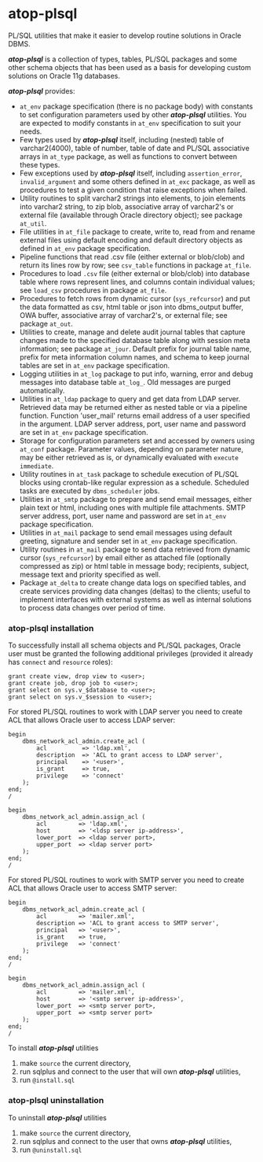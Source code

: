 # atop-plsql

PL/SQL utilities that make it easier to develop routine solutions in Oracle DBMS.

***atop-plsql*** is a collection of types, tables, PL/SQL packages and some other schema objects that has been used as a basis for developing custom solutions on Oracle 11g databases.

***atop-plsql*** provides:

* `at_env` package specification (there is no package body) with constants to set configuration parameters used by other ***atop-plsql*** utilities. You are expected to modify constants in `at_env` specification to suit your needs.
* Few types used by ***atop-plsql*** itself, including (nested) table of varchar2(4000), table of number, table of date and PL/SQL associative arrays in `at_type` package, as well as functions to convert between these types.
* Few exceptions used by ***atop-plsql*** itself, including `assertion_error`, `invalid_argument` and some others defined in `at_exc` package, as well as procedures to test a given condition that raise exceptions when failed.
* Utility routines to split varchar2 strings into elements, to join elements into varchar2 string, to zip blob, associative array of varchar2's or external file (available through Oracle directory object); see package `at_util`.
* File utilities in `at_file` package to create, write to, read from and rename external files using default encoding and default directory objects as defined in `at_env` package specification.
* Pipeline functions that read .csv file (either external or blob/clob) and return its lines row by row; see `csv_table` functions in package `at_file`.
* Procedures to load `.csv` file (either external or blob/clob) into database table where rows represent lines, and columns contain individual values; see `load_csv` procedures in package `at_file`.
* Procedures to fetch rows from dynamic cursor (`sys_refcursor`) and put the data formatted as csv, html table or json into dbms_output buffer, OWA buffer, associative array of varchar2's, or external file; see package `at_out`.
* Utilities to create, manage and delete audit journal tables that capture changes made to the specified database table along with session meta information; see package `at_jour`. Default prefix for journal table name, prefix for meta information column names, and schema to keep journal tables are set in `at_env` package specification.
* Logging utilities in `at_log` package to put info, warning, error and debug messages into database table `at_log_`. Old messages are purged automatically.
* Utilities in `at_ldap` package to query and get data from LDAP server. Retrieved data may be returned either as nested table or via a pipeline function. Function 'user_mail' returns email address of a user specified in the argument. LDAP server address, port, user name and password are set in `at_env` package specification.
* Storage for configuration parameters set and accessed by owners using `at_conf` package. Parameter values, depending on parameter nature, may be either retrieved as is, or dynamically evaluated with `execute immediate`.
* Utility routines in `at_task` package to schedule execution of PL/SQL blocks using crontab-like regular expression as a schedule. Scheduled tasks are executed by `dbms_scheduler` jobs.
* Utilities in `at_smtp` package to prepare and send email messages, either plain text or html, including ones with multiple file  attachments. SMTP server address, port, user name and password are set in `at_env` package specification.
* Utilities in `at_mail` package to send email messages using default greeting, signature and sender set in `at_env` package specification.
* Utility routines in `at_mail` package to send data retrieved from dynamic cursor (`sys_refcursor`) by email either as attached file (optionally compressed as zip) or html table in message body; recipients, subject, message text and priority specified as well.
* Package `at_delta` to create change data logs on specified tables, and create services providing data changes (deltas) to the clients; useful to implement interfaces with external systems as well as internal solutions to process data changes over period of time.


### atop-plsql installation

To successfully install all schema objects and PL/SQL packages, Oracle user must be granted the following additional privileges (provided it already has `connect` and `resource` roles):

```
grant create view, drop view to <user>;
grant create job, drop job to <user>;
grant select on sys.v_$database to <user>;
grant select on sys.v_$session to <user>;
```

For stored PL/SQL routines to work with LDAP server you need to create ACL that allows Oracle user to access LDAP server:

```
begin
    dbms_network_acl_admin.create_acl (
        acl          => 'ldap.xml',
        description  => 'ACL to grant access to LDAP server',
        principal    => '<user>',
        is_grant     => true, 
        privilege    => 'connect'
    );
end;
/

begin
    dbms_network_acl_admin.assign_acl (
        acl         => 'ldap.xml',
        host        => '<ldsp server ip-address>',
        lower_port  => <ldap server port>,
        upper_port  => <ldap server port>
    );
end;
/
```

For stored PL/SQL routines to work with SMTP server you need to create ACL that allows Oracle user to access SMTP server:

```
begin
    dbms_network_acl_admin.create_acl (
        acl         => 'mailer.xml',
        description => 'ACL to grant access to SMTP server',
        principal   => '<user>',
        is_grant    => true, 
        privilege   => 'connect'
    );
end;
/

begin
    dbms_network_acl_admin.assign_acl (
        acl         => 'mailer.xml',
        host        => '<smtp server ip-address>',
        lower_port  => <smtp server port>,
        upper_port  => <smtp server port>
    ); 
end;
/
```

To install ***atop-plsql*** utilities
1. make `source` the current directory,
2. run sqlplus and connect to the user that will own ***atop-plsql*** utilities,
3. run `@install.sql`


### atop-plsql uninstallation

To uninstall ***atop-plsql*** utilities
1. make `source` the current directory,
2. run sqlplus and connect to the user that owns ***atop-plsql*** utilities,
3. run `@uninstall.sql`
